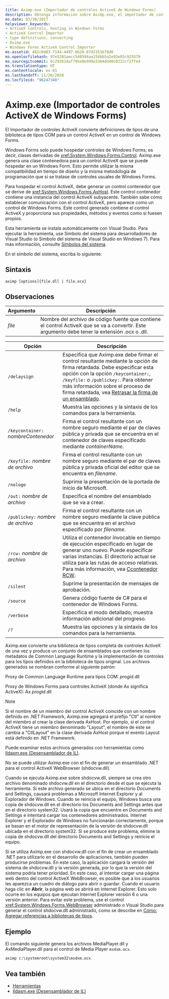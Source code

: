 ```yaml
---
title: Aximp.exe (Importador de controles ActiveX de Windows Forms)
description: Obtenga información sobre Aximp.exe, el importador de controles ActiveX de Windows Forms. Esta herramienta convierte definiciones de tipos de una biblioteca de tipos COM para ActiveX en Windows Forms.
ms.date: 03/30/2017
helpviewer_keywords:
- ActiveX controls, hosting in Windows Forms
- ActiveX Control Importer
- type definitions, converting
- Aximp.exe
- Windows Forms ActiveX Control Importer
ms.assetid: 482c0d83-7144-4497-b626-87d2351b78d0
ms.openlocfilehash: 97e5201aecc540594aa154bb5a2e93e85c925570
ms.sourcegitcommit: bc293b14af795e0e999e3304dd40c0222cf2ffe4
ms.translationtype: HT
ms.contentlocale: es-ES
ms.lasthandoff: 11/26/2020
ms.locfileid: "96247348"
---
```

# <a name="aximpexe-windows-forms-activex-control-importer"></a>Aximp.exe (Importador de controles ActiveX de Windows Forms)

El Importador de controles ActiveX convierte definiciones de tipos de una biblioteca de tipos COM para un control ActiveX en un control de Windows Forms.  
  
 Windows Forms solo puede hospedar controles de Windows Forms; es decir, clases derivadas de <xref:System.Windows.Forms.Control>. Aximp.exe genera una clase contenedora para un control ActiveX que se puede hospedar en un Windows Form. Esto permite utilizar la misma compatibilidad en tiempo de diseño y la misma metodología de programación que si se tratase de controles usuales de Windows Forms.  
  
 Para hospedar el control ActiveX, debe generar un control contenedor que se derive de <xref:System.Windows.Forms.AxHost>. Este control contenedor contiene una instancia del control ActiveX subyacente. También sabe cómo establecer comunicación con el control ActiveX, pero aparece como un control de Windows Forms. Este control generado contiene el control ActiveX y proporciona sus propiedades, métodos y eventos como si fuesen propios.  
  
 Esta herramienta se instala automáticamente con Visual Studio. Para ejecutar la herramienta, use Símbolo del sistema para desarrolladores de Visual Studio (o Símbolo del sistema de Visual Studio en Windows 7). Para más información, consulte [Símbolos del sistema](developer-command-prompt-for-vs.md).  
  
 En el símbolo del sistema, escriba lo siguiente:  
  
## <a name="syntax"></a>Sintaxis  
  
```console  
aximp [options]{file.dll | file.ocx}  
```  
  
## <a name="remarks"></a>Observaciones  
  
|Argumento|Descripción|  
|--------------|-----------------|  
|*file*|Nombre del archivo de código fuente que contiene el control ActiveX que se va a convertir. Este argumento debe tener la extensión .ocx o .dll.|  
  
|Opción|Descripción|  
|------------|-----------------|  
|`/delaysign`|Especifica que Aximp.exe debe firmar el control resultante mediante la opción de firma retardada. Debe especificar esta opción con la opción `/keycontainer:`, `/keyfile:` o `/publickey:`. Para obtener más información sobre el proceso de firma retardada, vea [Retrasar la firma de un ensamblado](../../standard/assembly/delay-sign.md).|  
|`/help`|Muestra las opciones y la sintaxis de los comandos para la herramienta.|  
|`/keycontainer:` *nombreContenedor*|Firma el control resultante con un nombre seguro mediante el par de claves pública y privada que se encuentra en el contenedor de claves especificado mediante *containerName*.|  
|`/keyfile:` *nombre de archivo*|Firma el control resultante con un nombre seguro mediante el par de claves pública y privada oficial del editor que se encuentra en *filename*.|  
|`/nologo`|Suprime la presentación de la portada de inicio de Microsoft.|  
|`/out:` *nombre de archivo*|Especifica el nombre del ensamblado que se va a crear.|  
|`/publickey:` *nombre de archivo*|Firma el control resultante con un nombre seguro mediante la clave pública que se encuentra en el archivo especificado por *filename*.|  
|`/rcw:` *nombre de archivo*|Utiliza el contenedor invocable en tiempo de ejecución especificado en lugar de generar uno nuevo. Puede especificar varias instancias. El directorio actual se utiliza para las rutas de acceso relativas. Para más información, vea [Ccontenedor RCW](../../standard/native-interop/runtime-callable-wrapper.md).|  
|`/silent`|Suprime la presentación de mensajes de aprobación.|  
|`/source`|Genera código fuente de C# para el contenedor de Windows Forms.|  
|`/verbose`|Especifica el modo detallado; muestra información adicional del progreso.|  
|`/?`|Muestra las opciones y la sintaxis de los comandos para la herramienta.|  
  
 Aximp.exe convierte una biblioteca de tipos completa de controles ActiveX de una vez y produce un conjunto de ensamblados que contienen los metadatos de Common Language Runtime y la implementación de controles para los tipos definidos en la biblioteca de tipos original. Los archivos generados se nombran conforme al siguiente patrón:  
  
 Proxy de Common Language Runtime para tipos COM: *progid*.dll  
  
 Proxy de Windows Forms para controles ActiveX (donde Ax significa ActiveX): Ax *progid*.dll  
  
> [!NOTE]
> Si el nombre de un miembro del control ActiveX coincide con un nombre definido en .NET Framework, Aximp.exe agregará el prefijo "Ctl" al nombre del miembro al crear la clase derivada AxHost. Por ejemplo, si el control ActiveX tiene un miembro denominado "Layout", el nombre de este se cambia a "CtlLayout" en la clase derivada AxHost porque el evento Layout está definido en .NET Framework.  
  
 Puede examinar estos archivos generados con herramientas como [Ildasm.exe (Desensamblador de IL)](ildasm-exe-il-disassembler.md).  
  
 No se puede utilizar Aximp.exe con el fin de generar un ensamblado .NET para el control ActiveX WebBrowser (shdocvw.dll).  
  
 Cuando se ejecuta Aximp.exe sobre shdocvw.dll, siempre se crea otro archivo denominado shdocvw.dll en el directorio desde el que se ejecuta la herramienta. Si este archivo generado se ubica en el directorio Documents and Settings, causará problemas a Microsoft Internet Explorer y al Explorador de Windows. Cuando se reinicia el equipo, Windows busca una copia de shdocvw.dll en el directorio los Documents and Settings antes que en el directorio system32. Usará la copia que encuentre en Documents and Settings e intentará cargar los contenedores administrados. Internet Explorer y el Explorador de Windows no funcionarán correctamente, porque se basan en el motor de representación de la versión de shdocvw.dll ubicada en el directorio system32. Si se produce este problema, elimine la copia de shdocvw.dll del directorio Documents and Settings y reinicie el equipo.  
  
 Si se utiliza Aximp.exe con shdocvw.dll con el fin de crear un ensamblado .NET para utilizarlo en el desarrollo de aplicaciones, también pueden producirse problemas. En este caso, la aplicación cargará la versión del sistema de shdocvw.dll y la versión generada, por lo que la versión del sistema podría tener prioridad. En este caso, al intentar cargar una página web dentro del control ActiveX WebBrowser, es posible que a los usuarios les aparezca un cuadro de diálogo para abrir o guardar. Cuando el usuario haga clic en **Abrir**, la página web se abrirá en Internet Explorer. Esto solo ocurre en los equipos que ejecutan Internet Explorer versión 6 o una versión anterior. Para evitar este problema, use el control <xref:System.Windows.Forms.WebBrowser> administrado o Visual Studio para generar el control shdocvw.dll administrado, como se describe en [Cómo: Agregar referencias a bibliotecas de tipos](../interop/how-to-add-references-to-type-libraries.md).  
  
## <a name="example"></a>Ejemplo  

 El comando siguiente genera los archivos MediaPlayer.dll y AxMediaPlayer.dll para el control de Media Player `msdxm.ocx`.  
  
```console
aximp c:\systemroot\system32\msdxm.ocx  
```  
  
## <a name="see-also"></a>Vea también

- [Herramientas](index.md)
- [Ildasm.exe (Desensamblador de IL)](ildasm-exe-il-disassembler.md)
